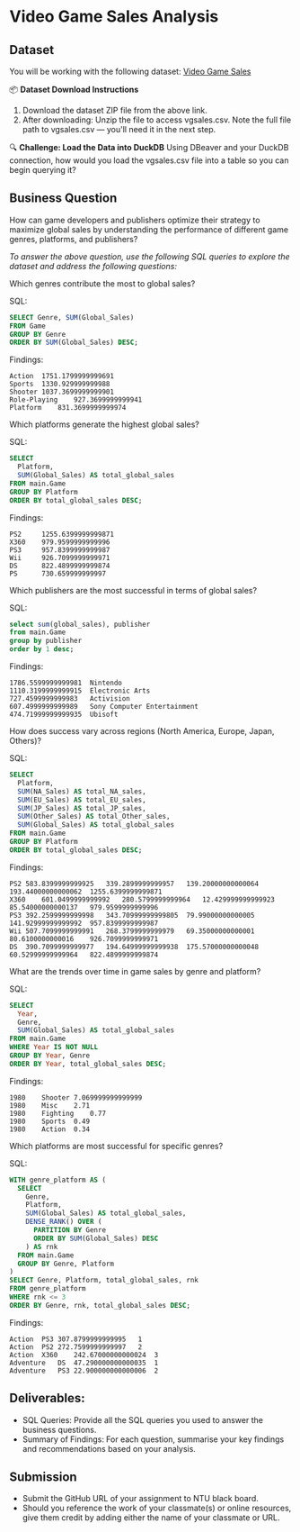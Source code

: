 # Video Game Sales Analysis

## Dataset

You will be working with the following dataset: [Video Game Sales](https://www.kaggle.com/datasets/gregorut/videogamesales?resource=download)

📦 **Dataset Download Instructions**
1. Download the dataset ZIP file from the above link.
2. After downloading: Unzip the file to access vgsales.csv. Note the full file path to vgsales.csv — you'll need it in the next step.

🔍 **Challenge: Load the Data into DuckDB**
Using DBeaver and your DuckDB connection, how would you load the vgsales.csv file into a table so you can begin querying it?

## Business Question
How can game developers and publishers optimize their strategy to maximize global sales by understanding the performance of different game genres, platforms, and publishers?

*To answer the above question, use the following SQL queries to explore the dataset and address the following questions:*

Which genres contribute the most to global sales?

SQL:
```sql
SELECT Genre, SUM(Global_Sales)
FROM Game
GROUP BY Genre
ORDER BY SUM(Global_Sales) DESC;
```
Findings:
```findings
Action	1751.1799999999691
Sports	1330.929999999988
Shooter	1037.3699999999901
Role-Playing	927.3699999999941
Platform	831.3699999999974
```
Which platforms generate the highest global sales?

SQL:
```sql
SELECT
  Platform,
  SUM(Global_Sales) AS total_global_sales
FROM main.Game
GROUP BY Platform
ORDER BY total_global_sales DESC;
```
Findings:
```findings
PS2	    1255.6399999999871
X360	979.9599999999996
PS3	    957.8399999999987
Wii	    926.7099999999971
DS	    822.4899999999874
PS	    730.659999999997
```
Which publishers are the most successful in terms of global sales?

SQL:
```sql
select sum(global_sales), publisher
from main.Game
group by publisher  
order by 1 desc;
```
Findings:
```findings
1786.5599999999981	Nintendo
1110.3199999999915	Electronic Arts
727.4599999999983	Activision
607.4999999999989	Sony Computer Entertainment
474.71999999999935	Ubisoft
```
How does success vary across regions (North America, Europe, Japan, Others)?

SQL:
```sql
SELECT
  Platform,
  SUM(NA_Sales) AS total_NA_sales,
  SUM(EU_Sales) AS total_EU_sales,
  SUM(JP_Sales) AS total_JP_sales,
  SUM(Other_Sales) AS total_Other_sales,
  SUM(Global_Sales) AS total_global_sales
FROM main.Game
GROUP BY Platform
ORDER BY total_global_sales DESC;
```
Findings:
```findings
PS2	583.8399999999925	339.2899999999957	139.20000000000064	193.44000000000062	1255.6399999999871
X360	601.0499999999992	280.5799999999964	12.429999999999923	85.54000000000137	979.9599999999996
PS3	392.2599999999998	343.70999999999805	79.99000000000005	141.92999999999992	957.8399999999987
Wii	507.7099999999991	268.3799999999979	69.35000000000001	80.6100000000016	926.7099999999971
DS	390.7099999999977	194.64999999999938	175.57000000000048	60.52999999999964	822.4899999999874
```
What are the trends over time in game sales by genre and platform?

SQL:
```sql
SELECT
  Year,
  Genre,
  SUM(Global_Sales) AS total_global_sales
FROM main.Game
WHERE Year IS NOT NULL
GROUP BY Year, Genre
ORDER BY Year, total_global_sales DESC;
```
Findings:
```findings
1980	Shooter	7.069999999999999
1980	Misc	2.71
1980	Fighting	0.77
1980	Sports	0.49
1980	Action	0.34
```
Which platforms are most successful for specific genres?

SQL:
```sql
WITH genre_platform AS (
  SELECT
    Genre,
    Platform,
    SUM(Global_Sales) AS total_global_sales,
    DENSE_RANK() OVER (
      PARTITION BY Genre
      ORDER BY SUM(Global_Sales) DESC
    ) AS rnk
  FROM main.Game
  GROUP BY Genre, Platform
)
SELECT Genre, Platform, total_global_sales, rnk
FROM genre_platform
WHERE rnk <= 3
ORDER BY Genre, rnk, total_global_sales DESC;
```
Findings:
```findings
Action	PS3	307.8799999999995	1
Action	PS2	272.7599999999997	2
Action	X360	242.67000000000024	3
Adventure	DS	47.290000000000035	1
Adventure	PS3	22.900000000000006	2
```
## Deliverables:
- SQL Queries: Provide all the SQL queries you used to answer the business questions.
- Summary of Findings: For each question, summarise your key findings and recommendations based on your analysis.

## Submission

- Submit the GitHub URL of your assignment to NTU black board.
- Should you reference the work of your classmate(s) or online resources, give them credit by adding either the name of your classmate or URL.
